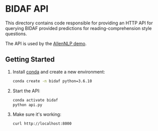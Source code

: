 # BIDAF API

This directory contains code responsible for providing an HTTP API for querying BIDAF provided
predictions for reading-comprehension style questions.

The API is used by the [AllenNLP demo](https://demo.allennlp.org).

## Getting Started

1. Install [conda](...) and create a new environment:

    ```bash
    conda create -n bidaf python=3.6.10
    ```

2. Start the API:

    ```bash
    conda activate bidaf
    python api.py
    ```

3. Make sure it's working:

    ```bash
    curl http://localhost:8000
    ```
